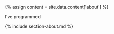 ---
---

{% assign content = site.data.content['about'] %}

<!-- Spacer -->
<div class="section spacer"></div>

<!-- Title -->
<div class="section title">
	<div class="content">
		I've programmed <span class="typed-subtitle"></span>
	</div>
</div>

{% include section-about.md %}
